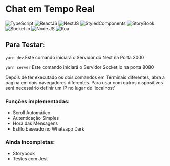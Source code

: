 # Chat em Tempo Real
![TypeScript](https://img.shields.io/badge/TypeScript-007ACC?style=for-the-badge&logo=typescript&logoColor=white)
![ReactJS](https://img.shields.io/badge/React-20232A?style=for-the-badge&logo=react&logoColor=61DAFB)
![NextJS](https://img.shields.io/badge/-NextJS-black?style=for-the-badge&logo=nextdotjs)
![StyledComponents](https://img.shields.io/badge/-StyledComponents-760a8a?style=for-the-badge&logo=styledcomponents&logoColor=white)
![StoryBook](https://img.shields.io/badge/-Storybook-FF4785?style=for-the-badge&logo=storybook&logoColor=white)
![Socket.io](https://img.shields.io/badge/-Socket.io-010101?style=for-the-badge&logo=socket.io&logoColor=white)
![Node.JS](https://img.shields.io/badge/-Node.JS-339933?style=for-the-badge&logo=node.js&logoColor=white)
![Koa](https://img.shields.io/badge/-Koa-33333D?style=for-the-badge&logo=koa&logoColor=white)

## Para Testar:
`yarn dev`
Este comando iniciará o Servidor do Next na Porta 3000

`yarn server`
Este comando iniciará o Servidor Socket.io na porta 8080

Depois de ter executado os dois comandos em Terminais diferentes, abra a pagina em dois navegadores diferentes. Para usar com outros dispositivos será necessário definir um IP no lugar de 'localhost'

### Funções implementadas:
- Scroll Automático
- Autenticação Simples
- Hora das Mensagens
- Estilo baseado no Whatsapp Dark

### Ainda incompletas:
- Storybook
- Testes com Jest
